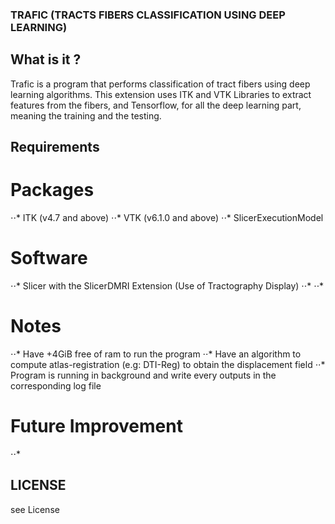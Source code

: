 ### TRAFIC (TRACTS FIBERS CLASSIFICATION USING DEEP LEARNING)

## What is it ?
Trafic is a program that performs classification of tract fibers using deep learning algorithms. This extension uses ITK and VTK Libraries to extract features from the fibers, and Tensorflow, for all the deep learning part, meaning the training and the testing.

## Requirements

# Packages
⋅⋅* ITK (v4.7 and above)
⋅⋅* VTK (v6.1.0 and above)
⋅⋅* SlicerExecutionModel
# Software
⋅⋅* Slicer with the SlicerDMRI Extension (Use of Tractography Display)
⋅⋅*
⋅⋅*
# Notes
⋅⋅* Have +4GiB free of ram to run the program
⋅⋅* Have an algorithm to compute atlas-registration (e.g: DTI-Reg) to obtain the displacement field
⋅⋅* Program is running in background and write every outputs in the corresponding log file
# Future Improvement
⋅⋅* 
## LICENSE
see License